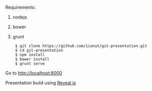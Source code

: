 Requirements:

1. nodejs
2. bower
3. grunt


		$ git clone https://github.com/iionut/git-presentation.git
		$ cd git-presentation
		$ npm install
		$ bower install
		$ grunt serve

Go to [http://localhost:8000](http://localhost:8000)

Presentation build using [Reveal.js](https://github.com/hakimel/reveal.js/)
